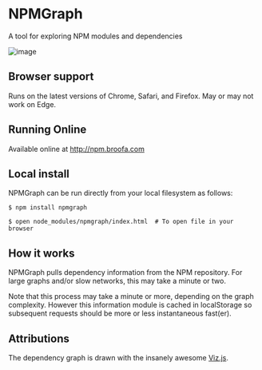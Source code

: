 # NPMGraph

A tool for exploring NPM modules and dependencies

![image](https://user-images.githubusercontent.com/164050/31836231-6ab6faca-b589-11e7-9bb9-00ee0b8d90b4.png)

## Browser support

Runs on the latest versions of Chrome, Safari, and Firefox.  May or may not work
on Edge.

## Running Online

Available online at http://npm.broofa.com

## Local install

NPMGraph can be run directly from your local filesystem as follows:

```shell
$ npm install npmgraph

$ open node_modules/npmgraph/index.html  # To open file in your browser
```

## How it works

NPMGraph pulls dependency information from the NPM repository. For large graphs
and/or slow networks, this may take a minute or two.

Note that this process may take a minute or more, depending on the graph
complexity.  However this information module is cached in localStorage
so subsequent requests should be more or less instantaneous fast(er).

## Attributions

The dependency graph is drawn with the insanely awesome [Viz.js](https://github.com/mdaines/viz.js/).
